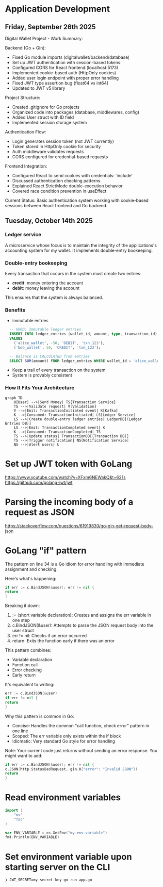 # Application Development

## Friday, September 26th 2025

Digital Wallet Project - Work Summary:

Backend (Go + Gin):

- Fixed Go module imports (digitalwallet/backend/database)
- Set up JWT authentication with session-based tokens
- Configured CORS for React frontend (localhost:5173)
- Implemented cookie-based auth (HttpOnly cookies)
- Added user login endpoint with proper error handling
- Fixed JWT type assertion bug (float64 vs int64)
- Updated to JWT v5 library

Project Structure:

- Created .gitignore for Go projects
- Organized code into packages (database, middlewares, config)
- Added User struct with ID field
- Implemented session storage system

Authentication Flow:

- Login generates session token (not JWT currently)
- Token stored in HttpOnly cookie for security
- Auth middleware validates requests
- CORS configured for credential-based requests

Frontend Integration:

- Configured React to send cookies with credentials: 'include'
- Discussed authentication checking patterns
- Explained React StrictMode double-execution behavior
- Covered race condition prevention in useEffect

Current Status: Basic authentication system working with cookie-based sessions
between React frontend and Go backend.

## Tuesday, October 14th 2025

### Ledger service

A microservice whose focus is to maintain the integrity of the applications's accounting system for my wallet. It implements double-entry bookeeping.

### Double-entry bookeeping

Every transaction that occurs in the system must create two entries:

- **credit**: money entering the account
- **debit**: money leaving the account

This ensures that the system is always balanced.

### Benefits

- Immutable entries

```SQL
  -- GOOD: Immutable ledger entries
  INSERT INTO ledger_entries (wallet_id, amount, type, transaction_id)
  VALUES
    ('alice_wallet', -50, 'DEBIT', 'txn_123'),
    ('bob_wallet', 50, 'CREDIT', 'txn_123');

  -- Balance is CALCULATED from entries
  SELECT SUM(amount) FROM ledger_entries WHERE wallet_id = 'alice_wallet';
```

- Keep a trail of every transaction on the system
- System is provably consistent

### How It Fits Your Architecture

```mermaid
graph TD
    U[User] -->|Send Money| TS[Transaction Service]
    TS -->|Validate request| V[Validation]
    V -->|Emit: TransactionInitiated event| K[Kafka]
    K -->|Consumed: TransactionInitiated| LS[Ledger Service]
    LS -->|Create double-entry ledger entries| LedgerDB[(Ledger Entries DB)]
    LS -->|Emit: TransactionCompleted event| K
    K -->|Consumed: TransactionCompleted| TS
    TS -->|Update status| TransactionDB[(Transaction DB)]
    TS -->|Trigger notification| NS[Notification Service]
    NS -->|Alert users| U
```

# Set up JWT token with GoLang

https://www.youtube.com/watch?v=XFxm6NEWakQ&t=621s
https://github.com/golang-jwt/jwt

# Parsing the incoming body of a request as JSON

https://stackoverflow.com/questions/61919830/go-gin-get-request-body-json

# GoLang "if" pattern

The pattern on line 34 is a Go idiom for error handling with immediate assignment and checking.

Here's what's happening:

```go
if err := c.BindJSON(&user); err != nil {
return
}
```

Breaking it down:

1. := (short variable declaration): Creates and assigns the err variable in one step
2. c.BindJSON(&user): Attempts to parse the JSON request body into the user struct
3. err != nil: Checks if an error occurred
4. return: Exits the function early if there was an error

This pattern combines:

- Variable declaration
- Function call
- Error checking
- Early return

It's equivalent to writing:

```go
err := c.BindJSON(&user)
if err != nil {
return
}
```

Why this pattern is common in Go:

- Concise: Handles the common "call function, check error" pattern in one line
- Scoped: The err variable only exists within the if block
- Idiomatic: Very standard Go style for error handling

Note: Your current code just returns without sending an error response. You might want to add:

```go
if err := c.BindJSON(&user); err != nil {
c.JSON(http.StatusBadRequest, gin.H{"error": "Invalid JSON"})
return
}
```

# Read environment variables

```go
import (
    "os"
    "fmt"
)

var ENV_VARIABLE = os.GetEnv("my-env-variable")
fmt.Println(ENV_VARIABLE)
```

# Set environment variable upon starting server on the CLI

`❯ JWT_SECRET=my-secret-key go run app.go`
